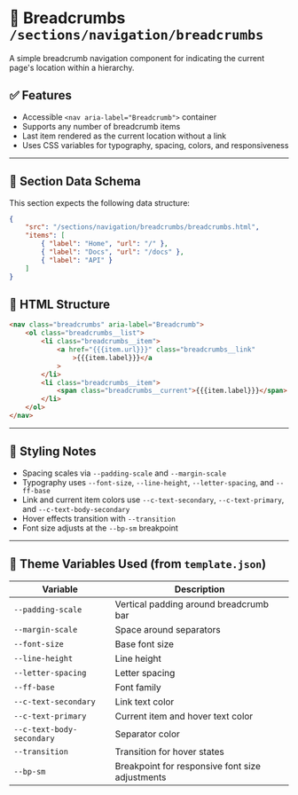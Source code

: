 # 📂 Breadcrumbs `/sections/navigation/breadcrumbs`

A simple breadcrumb navigation component for indicating the current page's location within a hierarchy.

## ✅ Features

-   Accessible `<nav aria-label="Breadcrumb">` container
-   Supports any number of breadcrumb items
-   Last item rendered as the current location without a link
-   Uses CSS variables for typography, spacing, colors, and responsiveness

---

## 🧾 Section Data Schema

This section expects the following data structure:

```json
{
	"src": "/sections/navigation/breadcrumbs/breadcrumbs.html",
	"items": [
		{ "label": "Home", "url": "/" },
		{ "label": "Docs", "url": "/docs" },
		{ "label": "API" }
	]
}
```

## 🧱 HTML Structure

```html
<nav class="breadcrumbs" aria-label="Breadcrumb">
	<ol class="breadcrumbs__list">
		<li class="breadcrumbs__item">
			<a href="{{{item.url}}}" class="breadcrumbs__link"
				>{{{item.label}}}</a
			>
		</li>
		<li class="breadcrumbs__item">
			<span class="breadcrumbs__current">{{{item.label}}}</span>
		</li>
	</ol>
</nav>
```

---

## 🎨 Styling Notes

-   Spacing scales via `--padding-scale` and `--margin-scale`
-   Typography uses `--font-size`, `--line-height`, `--letter-spacing`, and `--ff-base`
-   Link and current item colors use `--c-text-secondary`, `--c-text-primary`, and `--c-text-body-secondary`
-   Hover effects transition with `--transition`
-   Font size adjusts at the `--bp-sm` breakpoint

---

## 🧩 Theme Variables Used (from `template.json`)

| Variable                  | Description                                     |
| ------------------------- | ----------------------------------------------- |
| `--padding-scale`         | Vertical padding around breadcrumb bar          |
| `--margin-scale`          | Space around separators                         |
| `--font-size`             | Base font size                                  |
| `--line-height`           | Line height                                     |
| `--letter-spacing`        | Letter spacing                                  |
| `--ff-base`               | Font family                                     |
| `--c-text-secondary`      | Link text color                                 |
| `--c-text-primary`        | Current item and hover text color               |
| `--c-text-body-secondary` | Separator color                                 |
| `--transition`            | Transition for hover states                     |
| `--bp-sm`                 | Breakpoint for responsive font size adjustments |

